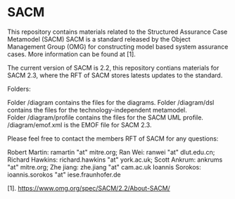 # SACM
This repository contains materials related to the Structured Assurance Case Metamodel (SACM)
SACM is a standard released by the Object Management Group (OMG) for constructing model based system assurance cases.
More information can be found at [1].

The current version of SACM is 2.2, this repository contians materials for SACM 2.3, where the RFT of SACM stores latests updates to the standard.

Folders:

Folder /diagram contains the files for the diagrams. 
Folder /diagram/dsl contains the files for the technology-independent metamodel.\
Folder /diagram/profile contains the files for the SACM UML profile.
/diagram/emof.xml is the EMOF file for SACM 2.3.

Please feel free to contact the members RFT of SACM for any questions:

Robert Martin: ramartin "at" mitre.org;
Ran Wei: ranwei "at" dlut.edu.cn;
Richard Hawkins: richard.hawkins "at" york.ac.uk;
Scott Ankrum: ankrums "at" mitre.org;
Zhe jiang: zhe.jiang "at" cam.ac.uk
Ioannis Sorokos: ioannis.sorokos "at" iese.fraunhofer.de


[1]. https://www.omg.org/spec/SACM/2.2/About-SACM/

